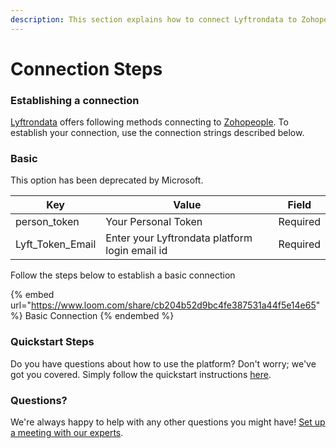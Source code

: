 ```yaml
---
description: This section explains how to connect Lyftrondata to Zohopeople.
---
```


# Connection Steps

### Establishing a connection

[Lyftrondata](https://www.lyftrondata.com) offers following methods connecting to [Zohopeople](https://www.lyftrondata.com/integration/finance-analytics/zoho-people/). To establish your connection, use the connection strings described below.

### Basic

This option has been deprecated by Microsoft.

| Key                | Value                                          | Field    |
| ------------------ | ---------------------------------------------- | -------- |
| person\_token      | Your Personal Token                            | Required |
| Lyft\_Token\_Email | Enter your Lyftrondata platform login email id | Required |

Follow the steps below to establish a basic connection

{% embed url="https://www.loom.com/share/cb204b52d9bc4fe387531a44f5e14e65" %}
Basic Connection
{% endembed %}

### Quickstart Steps

Do you have questions about how to use the platform? Don't worry; we've got you covered. Simply follow the quickstart instructions [here](README.md).

### Questions? <a href="#questions" id="questions"></a>

We're always happy to help with any other questions you might have! [Set up a meeting with our experts](https://www.lyftrondata.com/book-a-meeting/).

